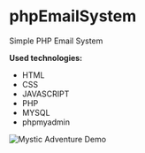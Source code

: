 # phpEmailSystem
Simple PHP Email System


**Used technologies:** 

 - HTML
 - CSS
 - JAVASCRIPT
 - PHP
 - MYSQL
 - phpmyadmin

![Mystic Adventure Demo](https://tenor.com/kTxSnDfIwiw.gif)
